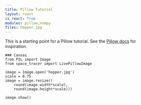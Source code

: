 ```yaml
---
title: Pillow Tutorial
layout: react
is_react: True
modules: pillow,numpy
files: hopper.jpg
---
```


This is a starting point for a Pillow tutorial. See the [Pillow docs] for
inspiration.

    ### Canvas
    from PIL import Image
    from space_tracer import LivePillowImage
    
    image = Image.open('hopper.jpg')
    scale = 0.75
    image = image.resize((
        round(image.width*scale),
        round(image.height*scale)))
    
    image.show()

[Pillow docs]: https://pillow.readthedocs.io/en/stable/handbook/tutorial.html
